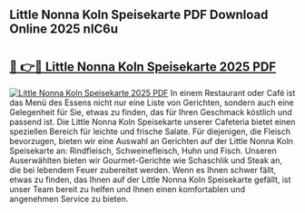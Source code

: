 ## Little Nonna Koln Speisekarte PDF Download Online 2025 nIC6u

# <h2><a href="http://gcdw5pd.nevu.top/?p=Little+Nonna+Koln+Speisekarte">🔗 👉🔴 Little Nonna Koln Speisekarte 2025 PDF</a></h2>

[![Little Nonna Koln Speisekarte 2025 PDF](https://i.imgur.com/dBaPXMq.png)](http://gcdw5pd.nevu.top/?p=Little+Nonna+Koln+Speisekarte)
In einem Restaurant oder Café ist das Menü des Essens nicht nur eine Liste von Gerichten, sondern auch eine Gelegenheit für Sie, etwas zu finden, das für Ihren Geschmack köstlich und passend ist. Die Little Nonna Koln Speisekarte unserer Cafeteria bietet einen speziellen Bereich für leichte und frische Salate. Für diejenigen, die Fleisch bevorzugen, bieten wir eine Auswahl an Gerichten auf der Little Nonna Koln Speisekarte an: Rindfleisch, Schweinefleisch, Huhn und Fisch. Unseren Auserwählten bieten wir Gourmet-Gerichte wie Schaschlik und Steak an, die bei lebendem Feuer zubereitet werden. Wenn es Ihnen schwer fällt, etwas zu finden, das Ihnen auf der Little Nonna Koln Speisekarte gefällt, ist unser Team bereit zu helfen und Ihnen einen komfortablen und angenehmen Service zu bieten.
